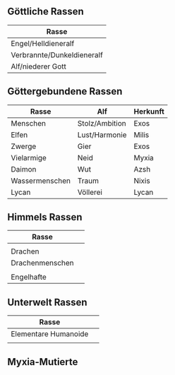 
## Göttliche Rassen
| Rasse                      |
| -------------------------- |
| Engel/Helldieneralf        |
| Verbrannte/Dunkeldieneralf |
| Alf/niederer Gott                        |

## Göttergebundene Rassen

| Rasse          | Alf            | Herkunft |
| -------------- | -------------- | -------- |
| Menschen       | Stolz/Ambition | Exos     |
| Elfen          | Lust/Harmonie  | Milis    |
| Zwerge         | Gier           | Exos     |
| Vielarmige         | Neid           | Myxia    |
| Daimon         | Wut            | Azsh     |
| Wassermenschen | Traum          | Nixis    |
| Lycan          | Völlerei       | Lycan    |


## Himmels Rassen

| Rasse           |     |
| --------------- | --- |
|                 |     |
| Drachen         |     |
| Drachenmenschen |     |
|     |     |
| Engelhafte                |     |


## Unterwelt Rassen

| Rasse                |     | 
| -------------------- | --- |
| Elementare Humanoide |     |
|                      |     |

## Myxia-Mutierte